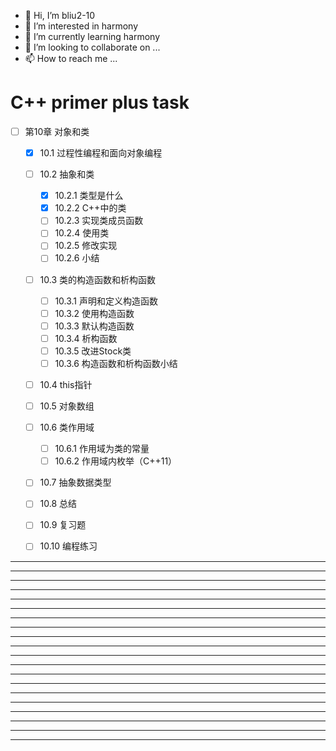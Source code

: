 
* 👋 Hi, I’m bliu2-10
* 👀 I’m interested in harmony
* 🌱 I’m currently learning harmony
* 💞️ I’m looking to collaborate on ...
* 📫 How to reach me ...



# C++ primer plus task




- [ ] 第10章 对象和类
  - [x] 10.1 过程性编程和面向对象编程
  - [ ] 10.2 抽象和类
    - [x] 10.2.1 类型是什么
    - [x] 10.2.2 C++中的类
    - [ ] 10.2.3 实现类成员函数
    - [ ] 10.2.4 使用类
    - [ ] 10.2.5 修改实现
    - [ ] 10.2.6 小结
  - [ ] 10.3 类的构造函数和析构函数
    - [ ] 10.3.1 声明和定义构造函数
    - [ ] 10.3.2 使用构造函数
    - [ ] 10.3.3 默认构造函数
    - [ ] 10.3.4 析构函数
    - [ ] 10.3.5 改进Stock类
    - [ ] 10.3.6 构造函数和析构函数小结
  - [ ] 10.4 this指针
  - [ ] 10.5 对象数组
  - [ ] 10.6 类作用域
    - [ ] 10.6.1 作用域为类的常量
    - [ ] 10.6.2 作用域内枚举（C++11）
  - [ ] 10.7 抽象数据类型
  - [ ] 10.8 总结
  - [ ] 10.9 复习题
  - [ ] 10.10 编程练习



























---
---
---
---
---
---
---
---
---
---
---
---
---
---
---
---
---
---
---
---





